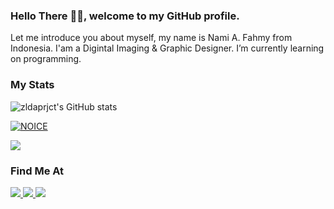 ### Hello There 👋🏻, welcome to my GitHub profile.

Let me introduce you about myself, my name is Nami A. Fahmy from Indonesia. I'am a Digintal Imaging & Graphic Designer. I’m currently learning on programming.

### My Stats
![zldaprjct's GitHub stats](https://github-readme-stats.vercel.app/api?username=zldaprjct&show_icons=true&theme=nord)

[![NOICE](https://github-readme-stats.vercel.app/api/top-langs/?username=zldaprjct&layout=compact&theme=nord&hide=Css)](https://github.com/zldaprjct)

![](https://visitor-badge.laobi.icu/badge?page_id=zldaprjct)

### Find Me At
<a href="https://t.me/UnrealZlda">
  <img src="https://img.shields.io/badge/-Telegram-blue?logo=telegram">
</a>

<a href="https://t.me/ZeldaProjects">
  <img src="https://img.shields.io/badge/-Telegram%20Channel-blue?logo=telegram">
</a>

<a href="https://instagram.com/fhmyngrh_">
  <img src="https://img.shields.io/badge/-Instagram-orange?logo=instagram">
</a>

